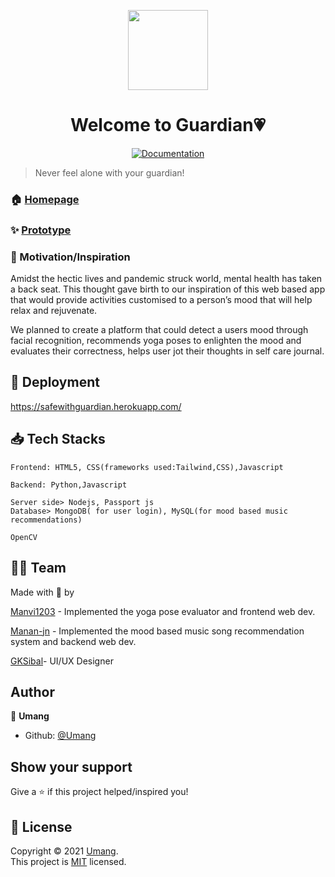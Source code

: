 <p align="center"><img align="center" src="![image](https://user-images.githubusercontent.com/77841499/136694972-7b5f5e4e-36d7-4998-9fe7-b8b7c8b93062.png)
" height="128" /></p>
<h1 align="center">Welcome to Guardian💗</h1>
<p align="center">
  <a href="" target="_blank">
    <img alt="Documentation" src="https://img.shields.io/badge/documentation-yes-brightgreen.svg" />
  </a>
 <!-- <a href="https://github.com///blob/master/LICENSE" target="_blank">
    <img alt="License: MIT" src="https://img.shields.io/badge/License-AGPL-yellow.svg" />
  </a>
  <img alt="GitHub last commit" src="https://img.shields.io/github/last-commit/Runbhumi/Runbhumi">
    <img alt="GitHub Workflow Status" src="https://img.shields.io/github/workflow/status/Runbhumi/Runbhumi/Flutter%20CI?logo=dart&logoColor=lightblue">
</p> -->

> Never feel alone with your guardian!

### 🏠 [Homepage]()

### ✨ [Prototype](https://www.figma.com/file/PJFU10RLMTZn6pPjh1E5tb/umang-team-library?node-id=387%3A4)


### 💪 Motivation/Inspiration
<p>Amidst the hectic lives and pandemic struck world, mental health has taken a back seat. This thought gave birth to our inspiration of this web based app that would provide activities customised to a person’s mood that will help relax and rejuvenate.</p>

<p>
We planned to create a platform that could detect a users mood through facial recognition, recommends yoga poses to enlighten the mood and evaluates their correctness, helps user jot their thoughts in self care journal.</p>

## 🧪 Deployment

https://safewithguardian.herokuapp.com/

## 📥 Tech Stacks 

```
Frontend: HTML5, CSS(frameworks used:Tailwind,CSS),Javascript

Backend: Python,Javascript

Server side> Nodejs, Passport js
Database> MongoDB( for user login), MySQL(for mood based music recommendations)

OpenCV

```

## 👷‍♂️ Team



Made with 💜 by 

[Manvi1203](https://github.com/Manvi1203) - Implemented the yoga pose evaluator and frontend web dev.

[Manan-jn](https://github.com/Manan-jn) - Implemented the mood based music song recommendation system and backend web dev. 

[GKSibal](https://github.com/GKSibal)- UI/UX Designer


## Author

🏢 **Umang**

- Github: [@Umang](https://github.com/Manan-jn/Umang)

## Show your support

Give a ⭐️ if this project helped/inspired you!

## 📝 License

Copyright © 2021 [Umang](https://github.com/Manan-jn/Umang).<br />
This project is [MIT]() licensed.
